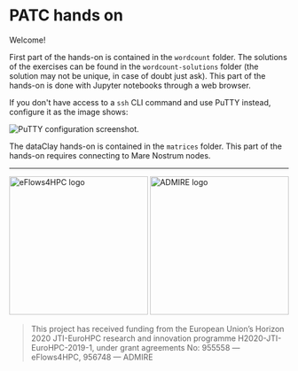 
# PATC hands on

Welcome!

First part of the hands-on is contained in the `wordcount` folder. The solutions of the exercises can be found in the `wordcount-solutions` folder (the solution may not be unique, in case of doubt just ask). This part of the hands-on is done with Jupyter notebooks through a web browser.

If you don't have access to a `ssh` CLI command and use PuTTY instead, configure it as the image shows:

![PuTTY configuration screenshot](PuTTY-portfwd.png).

The dataClay hands-on is contained in the `matrices` folder. This part of the hands-on requires connecting to Mare Nostrum nodes.

---
<picture>
 <img alt="eFlows4HPC logo" src="eflows-logo.png" width=250>
</picture><picture>
 <img alt="ADMIRE logo" src="ADMIRE-logo.png" width=250>
</picture>

> This project has received funding from the European Union’s Horizon 2020 JTI-EuroHPC research and innovation programme H2020-JTI-EuroHPC-2019-1, under grant agreements No: 955558 — eFlows4HPC, 956748 — ADMIRE
